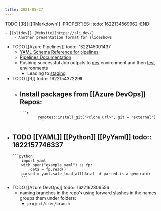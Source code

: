 ```yaml
---
title: 2021-05-27
---
```


TODO [[R]] [[RMarkdown]]
:PROPERTIES:
:todo: 1622134569962
:END:

	- [[slidev]] [Website](https://sli.dev/)
		- Another presentation format for slideshows
- TODO [[Azure Pipelines]]
  todo:: 1622145001437
	- [YAML Schema Reference for pipelines](https://docs.microsoft.com/en-us/azure/devops/pipelines/yaml-schema?tabs=schema%2Cparameter-schema&view=azure-devops)
	- [Pipelines Documentation](https://docs.microsoft.com/en-us/azure/devops/pipelines/?view=azure-devops)
	- Pushing successful Job outputs to [dev](https://docs.microsoft.com/en-us/learn/modules/create-multi-stage-pipeline/4-promote-dev) environment and then [test](https://docs.microsoft.com/en-us/learn/modules/create-multi-stage-pipeline/5-promote-test) environments
		- Leading to [staging](https://docs.microsoft.com/en-us/learn/modules/create-multi-stage-pipeline/6-promote-staging)
- TODO [[R]]
  todo:: 1622154372299
	- Install packages from [[Azure DevOps]] Repos:
		-
		  ```r
		  		  remotes::install_git("<clone url>", git = "external")
		  		  ```
- TODO [[YAML]] [[Python]] [[PyYaml]]
  todo:: 1622157746337
	-
	  ```python
	  	  import yaml
	  	  with open("example.yaml") as fp:
	  	      data = fp.read()
	  	  parsed = yaml.safe_load_all(data)  # parsed is a generator
	  	  ```
- TODO [[Azure DevOps]]
  todo:: 1622162306556
	- naming branches in the repo's using forward slashes in the names groups them under folders:
		- `project/user/branch`
